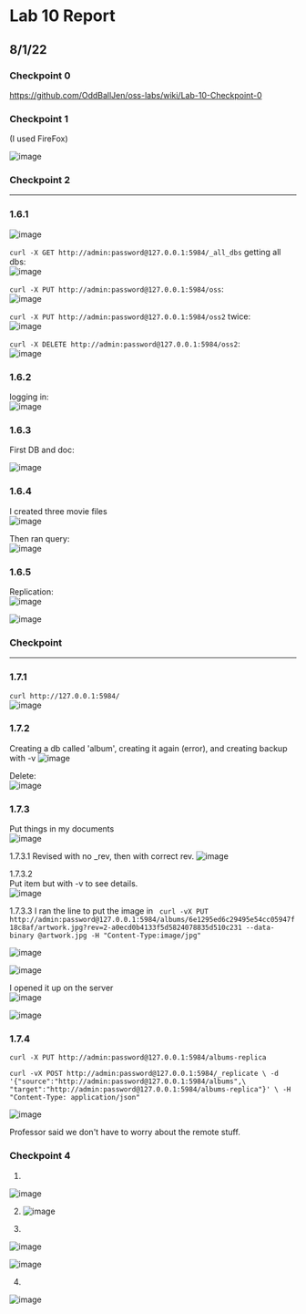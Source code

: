 # Lab 10 Report
## 8/1/22

### Checkpoint 0 
https://github.com/OddBallJen/oss-labs/wiki/Lab-10-Checkpoint-0

### Checkpoint 1

(I used FireFox) 

![image](https://user-images.githubusercontent.com/57297201/182233301-b0615843-ba32-4e88-ad1a-6fa1e19c6713.png)

### Checkpoint 2

---------
### 1.6.1

![image](https://user-images.githubusercontent.com/57297201/182253227-c340a555-fc84-4836-9f8f-34bbd0a8ab82.png)  

`curl -X GET http://admin:password@127.0.0.1:5984/_all_dbs` getting all dbs:  
![image](https://user-images.githubusercontent.com/57297201/182413049-13c09fd5-9de0-40c2-a2c6-fd6b373609bc.png)

`curl -X PUT http://admin:password@127.0.0.1:5984/oss`:  
![image](https://user-images.githubusercontent.com/57297201/182413266-542d24b7-46fb-4ac6-9d3e-2eb1f18fae4d.png)  

`curl -X PUT http://admin:password@127.0.0.1:5984/oss2` twice:    
![image](https://user-images.githubusercontent.com/57297201/182413496-6fc25a1b-446f-4d67-ac41-339a64414907.png)

`curl -X DELETE http://admin:password@127.0.0.1:5984/oss2`:  
![image](https://user-images.githubusercontent.com/57297201/182414081-6f3ca0de-64e4-4785-b4c1-7c71a91cb97b.png)

### 1.6.2   
logging in:  
![image](https://user-images.githubusercontent.com/57297201/182414509-b88f9eee-2fcc-4768-a077-13b64b30eecf.png)


### 1.6.3
First DB and doc:   

![image](https://user-images.githubusercontent.com/57297201/182415663-0a063da9-8fd6-41d9-a38f-d698f00d864a.png)

### 1.6.4
I created three movie files   
![image](https://user-images.githubusercontent.com/57297201/182416477-d34c2ef8-d345-4888-9b21-b9d1c33a20f0.png)

Then ran query:  
![image](https://user-images.githubusercontent.com/57297201/182419415-63f9de34-3a51-4fe3-915c-fd06c8796bbd.png)

### 1.6.5
Replication:  
![image](https://user-images.githubusercontent.com/57297201/182422016-8377575a-a3f8-4557-be6b-cb3538a73e6d.png)

![image](https://user-images.githubusercontent.com/57297201/182422074-1fd1c21d-a225-47a5-909c-dae9f9f13ead.png)


### Checkpoint 
----------------------------
### 1.7.1
`curl http://127.0.0.1:5984/`   
![image](https://user-images.githubusercontent.com/57297201/182425137-b0626569-1ce7-428a-8d0a-0b844c336631.png)

### 1.7.2

Creating a db called 'album', creating it again (error), and creating backup with -v
![image](https://user-images.githubusercontent.com/57297201/182425532-a2e4926d-133a-4ec4-995d-7312996dbb78.png)


Delete:  
![image](https://user-images.githubusercontent.com/57297201/182426190-2d4cd627-3dd9-42ec-8977-0d029d7c095e.png)

### 1.7.3
Put things in my documents   
![image](https://user-images.githubusercontent.com/57297201/182427029-c350cf16-0717-4e0a-98be-eb825f808969.png)

1.7.3.1 
Revised with no \_rev, then with correct rev. 
![image](https://user-images.githubusercontent.com/57297201/182465020-eca51133-5c35-4927-bc24-f14eda2858a8.png)

1.7.3.2   
Put item but with -v to see details.   
![image](https://user-images.githubusercontent.com/57297201/182466922-774aa95f-815c-445b-b71f-a29dc012e42d.png)

1.7.3.3
I ran the line to put the image in
` curl -vX PUT http://admin:password@127.0.0.1:5984/albums/6e1295ed6c29495e54cc05947f18c8af/artwork.jpg?rev=2-a0ecd0b4133f5d5824078835d510c231 --data-binary @artwork.jpg -H "Content-Type:image/jpg"`  

![image](https://user-images.githubusercontent.com/57297201/182510659-5a2af5fc-4732-4ced-83fc-709cdd735071.png)

![image](https://user-images.githubusercontent.com/57297201/182510711-ea5be1bc-ed0e-4db3-b06e-66802767f3f1.png)

I opened it up on the server   
![image](https://user-images.githubusercontent.com/57297201/182510817-7b869e00-40fa-49ed-84df-d609d42f17f6.png)

![image](https://user-images.githubusercontent.com/57297201/182510863-6899cca6-f637-4917-832f-2ad8fe249fc8.png)


### 1.7.4  
`curl -X PUT http://admin:password@127.0.0.1:5984/albums-replica`

`curl -vX POST http://admin:password@127.0.0.1:5984/_replicate \
     -d '{"source":"http://admin:password@127.0.0.1:5984/albums",\
          "target":"http://admin:password@127.0.0.1:5984/albums-replica"}' \
     -H "Content-Type: application/json"`
     
![image](https://user-images.githubusercontent.com/57297201/182513417-7179f3c1-93c7-4be5-95dc-3a415669cd95.png)


Professor said we don't have to worry about the remote stuff.

### Checkpoint 4

1. 
![image](https://user-images.githubusercontent.com/57297201/182515532-b942d0fe-eb26-4f8e-a52d-b605c9b10147.png)


2.  ![image](https://user-images.githubusercontent.com/57297201/182516058-3738ffbc-d3dc-4b01-83bd-698f2273df31.png)

3.  
![image](https://user-images.githubusercontent.com/57297201/182516188-88f61511-8d55-454c-a804-8b1a9e0bad38.png)


![image](https://user-images.githubusercontent.com/57297201/182516547-8d9d6b09-7b54-4722-b832-ac55450390dd.png)

4.  
![image](https://user-images.githubusercontent.com/57297201/182516634-e3593986-fd98-4dc4-805f-bde253587487.png)










